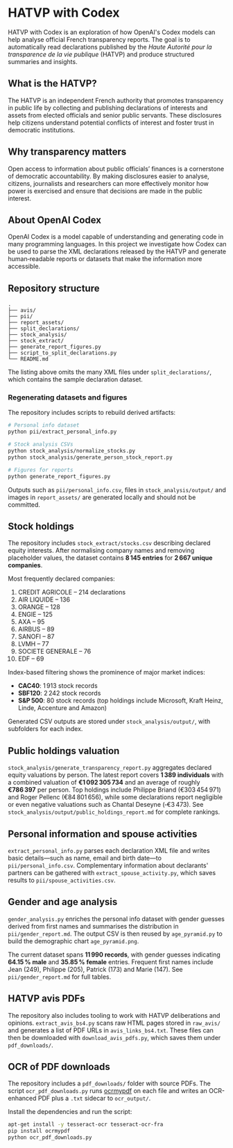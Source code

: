 # HATVP with Codex

HATVP with Codex is an exploration of how OpenAI's Codex models can help analyse official French transparency reports. The goal is to automatically read declarations published by the *Haute Autorité pour la transparence de la vie publique* (HATVP) and produce structured summaries and insights.

## What is the HATVP?

The HATVP is an independent French authority that promotes transparency in public life by collecting and publishing declarations of interests and assets from elected officials and senior public servants. These disclosures help citizens understand potential conflicts of interest and foster trust in democratic institutions.

## Why transparency matters

Open access to information about public officials’ finances is a cornerstone of democratic accountability. By making disclosures easier to analyse, citizens, journalists and researchers can more effectively monitor how power is exercised and ensure that decisions are made in the public interest.

## About OpenAI Codex

OpenAI Codex is a model capable of understanding and generating code in many programming languages. In this project we investigate how Codex can be used to parse the XML declarations released by the HATVP and generate human‑readable reports or datasets that make the information more accessible.

## Repository structure

```text
.
├── avis/
├── pii/
├── report_assets/
├── split_declarations/
├── stock_analysis/
├── stock_extract/
├── generate_report_figures.py
├── script_to_split_declarations.py
└── README.md
```

The listing above omits the many XML files under `split_declarations/`, which contains the sample declaration dataset.

### Regenerating datasets and figures

The repository includes scripts to rebuild derived artifacts:

```bash
# Personal info dataset
python pii/extract_personal_info.py

# Stock analysis CSVs
python stock_analysis/normalize_stocks.py
python stock_analysis/generate_person_stock_report.py

# Figures for reports
python generate_report_figures.py
```

Outputs such as `pii/personal_info.csv`, files in `stock_analysis/output/` and images in `report_assets/` are generated locally and should not be committed.

## Stock holdings

The repository includes `stock_extract/stocks.csv` describing declared equity interests. After normalising company names and removing placeholder values, the dataset contains **8 145 entries** for **2 667 unique companies**.

Most frequently declared companies:

1. CREDIT AGRICOLE – 214 declarations
2. AIR LIQUIDE – 136
3. ORANGE – 128
4. ENGIE – 125
5. AXA – 95
6. AIRBUS – 89
7. SANOFI – 87
8. LVMH – 77
9. SOCIETE GENERALE – 76
10. EDF – 69

Index-based filtering shows the prominence of major market indices:

- **CAC40**: 1 913 stock records
- **SBF120**: 2 242 stock records
- **S&P 500**: 80 stock records (top holdings include Microsoft, Kraft Heinz, Linde, Accenture and Amazon)

Generated CSV outputs are stored under `stock_analysis/output/`, with subfolders for each index.

## Public holdings valuation

`stock_analysis/generate_transparency_report.py` aggregates declared equity valuations by person. The latest report covers **1 389 individuals** with a combined valuation of **€1 092 305 734** and an average of roughly **€786 397** per person. Top holdings include Philippe Briand (€303 454 971) and Roger Pellenc (€84 801 656), while some declarations report negligible or even negative valuations such as Chantal Deseyne (‑€3 473). See `stock_analysis/output/public_holdings_report.md` for complete rankings.

## Personal information and spouse activities

`extract_personal_info.py` parses each declaration XML file and writes basic
details—such as name, email and birth date—to `pii/personal_info.csv`.
Complementary information about declarants' partners can be gathered with
`extract_spouse_activity.py`, which saves results to
`pii/spouse_activities.csv`.

## Gender and age analysis

`gender_analysis.py` enriches the personal info dataset with gender
guesses derived from first names and summarises the distribution in
`pii/gender_report.md`. The output CSV is then reused by
`age_pyramid.py` to build the demographic chart `age_pyramid.png`.

The current dataset spans **11 990 records**, with gender guesses indicating **64.15 % male** and **35.85 % female** entries. Frequent first names include Jean (249), Philippe (205), Patrick (173) and Marie (147). See `pii/gender_report.md` for full tables.

## HATVP avis PDFs

The repository also includes tooling to work with HATVP deliberations and
opinions. `extract_avis_bs4.py` scans raw HTML pages stored in
`raw_avis/` and generates a list of PDF URLs in `avis_links_bs4.txt`.
These files can then be downloaded with `download_avis_pdfs.py`, which
saves them under `pdf_downloads/`.

## OCR of PDF downloads

The repository includes a `pdf_downloads/` folder with source PDFs. The script
`ocr_pdf_downloads.py` runs [ocrmypdf](https://ocrmypdf.readthedocs.io/) on
each file and writes an OCR-enhanced PDF plus a `.txt` sidecar to
`ocr_output/`.

Install the dependencies and run the script:

```bash
apt-get install -y tesseract-ocr tesseract-ocr-fra
pip install ocrmypdf
python ocr_pdf_downloads.py
```


